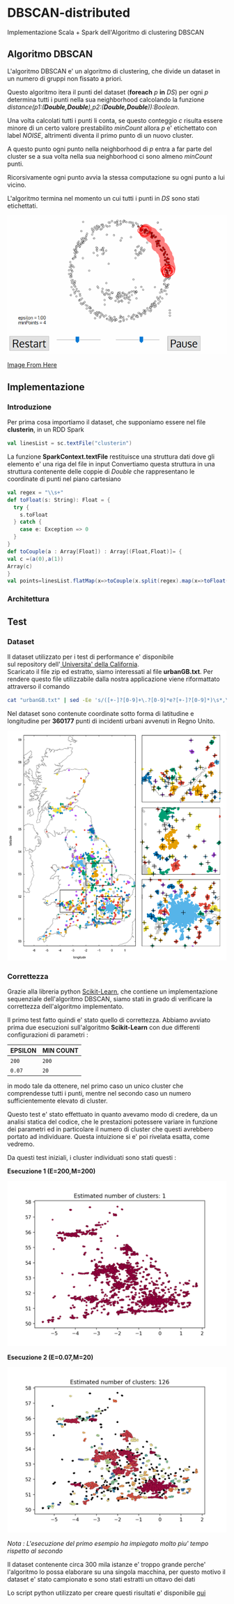 # DBSCAN-distributed
Implementazione Scala + Spark dell'Algoritmo di clustering DBSCAN

## Algoritmo  DBSCAN 

<p>
L'algoritmo DBSCAN e' un algoritmo di clustering, che divide un dataset in un numero di gruppi non fissato a priori.

Questo algoritmo itera il punti del dataset (**foreach** *p* **in** *DS*) per ogni *p* determina tutti i punti nella sua neighborhood calcolando la funzione  
*distance(p1:(**Double,Double**),p2:(**Double,Double**)):Boolean*. 

Una volta calcolati tutti i punti li conta, se questo conteggio *c* risulta essere minore di un certo valore prestabilito *minCount* allora *p* e' etichettato con label *NOISE*, altrimenti diventa il primo punto di un nuovo cluster. 
    
A questo punto ogni punto nella neighborhood di *p* entra a far parte del cluster se a sua volta nella sua neighborhood ci sono almeno *minCount* punti. 

Ricorsivamente ogni punto avvia la stessa computazione su ogni punto a lui vicino.  
    
L'algoritmo termina nel momento un cui tutti i punti in *DS* sono stati etichettati. 
    
</p>

![title](../img/Visual.gif)

<p> 
<a href="https://towardsdatascience.com/the-5-clustering-algorithms-data-scientists-need-to-know-a36d136ef68"> Image From Here </a>
</p>

## Implementazione

### Introduzione
Per prima cosa importiamo il dataset, che supponiamo essere nel file **clusterin**, in un RDD Spark 

~~~scala
val linesList = sc.textFile("clusterin")
~~~
La funzione **SparkContext.textFile** restituisce una struttura dati dove gli elemento e' una riga del file in input  Convertiamo questa struttura in una struttura contenente delle coppie di *Double* che rappresentano le coordinate di punti nel piano cartesiano 


~~~scala
val regex = "\\s+"
def toFloat(s: String): Float = {
  try {
    s.toFloat
  } catch {
    case e: Exception => 0
  }
}
def toCouple(a : Array[Float]) : Array[(Float,Float)]= {
val c =(a(0),a(1))
Array(c)
}
val points=linesList.flatMap(x=>toCouple(x.split(regex).map(x=>toFloat(x))))
~~~

### Architettura



## Test

### Dataset 

Il dataset utilizzato per i test di performance e' disponibile  
sul repository  dell'<a href="https://archive.ics.uci.edu/ml/machine-learning-databases/00550/"> Universita' della California</a>.  
Scaricato il file zip ed estratto, siamo interessati al file 
**urbanGB.txt**. Per rendere questo file utilizzabile dalla nostra applicazione
viene riformattato attraverso il comando 

~~~sh
cat "urbanGB.txt" | sed -Ee 's/([+-]?[0-9]+\.?[0-9]*e?[+-]?[0-9]*)\s*,\s*([+-]?[0-9]+\.?[0-9]*e?[+-]?[0-9]*)/\1 \2/g' 1>"clusterin"
~~~

Nel dataset sono contenute coordinate sotto forma di latitudine e longitudine per **360177** punti di incidenti urbani avvenuti in Regno Unito. 

![title](../img/urbanGB.png)

### Correttezza

Grazie alla libreria python [Scikit-Learn](https://scikit-learn.org/stable/), che contiene un implementazione sequenziale dell'algoritmo DBSCAN, siamo stati in grado di verificare la correttezza dell'algoritmo implementato.  

Il primo test fatto quindi e' stato quello di correttezza. Abbiamo avviato prima due esecuzioni sull'algoritmo **Scikit-Learn** con due differenti configurazioni di parametri :

| EPSILON     | MIN COUNT   |
| ----------- | ----------- |
| `200`       | `200`       |
| `0.07`      | `20`        |

in modo tale da ottenere, nel primo caso un unico cluster che comprendesse tutti i punti, mentre nel secondo caso un numero sufficientemente elevato di cluster.

Questo test e' stato  effettuato in quanto avevamo modo di credere, da un analisi statica del codice, che le prestazioni potessere variare in funzione dei parametri ed in particolare il numero di cluster che questi avrebbero portato ad individuare. Questa intuizione si e' poi rivelata esatta, come vedremo.

Da questi test iniziali, i cluster individuati sono stati questi :

**Esecuzione 1 (E=200,M=200)**

![title](../img/DIV8eps200minc200.png)

**Esecuzione 2 (E=0.07,M=20)**

![title](../img/DIV8eps0dt07minc20.png)

*Nota : L'esecuzione del primo esempio ha impiegato molto piu' tempo rispetto al secondo*

Il dataset contenente circa 300 mila istanze e' troppo grande perche' l'algoritmo lo possa elaborare su una singola macchina, per questo motivo il dataset e' stato campionato e sono stati estratti un ottavo dei dati

Lo script python utilizzato per creare questi risultati e' disponibile [qui](../py-util/pydbscan.py)